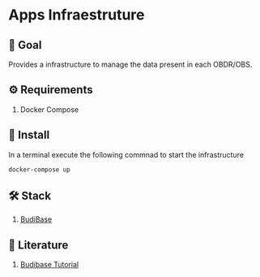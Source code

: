 # Apps Infraestruture

## 🚀 Goal

Provides a infrastructure to manage the data present in each OBDR/OBS. 

## ⚙️ Requirements

1. Docker Compose

## 🔧 Install

In a terminal execute the following commnad to start the infrastructure

```bash
docker-compose up
```

## 🛠️ Stack

1. [BudiBase](https://budibase.com/)

## 📕 Literature

1. [Budibase Tutorial](https://budibase.com/blog/tutorials/)